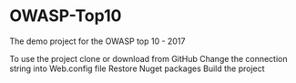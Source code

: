 # OWASP-Top10
The demo project for the OWASP top 10 - 2017

To use the project clone or download from GitHub
Change the connection string into Web.config file
Restore Nuget packages
Build the project



